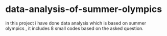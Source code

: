 # data-analysis-of-summer-olympics
in this project i have done data analysis which is based on summer olympics , it includes 8 small codes based on the asked question.
